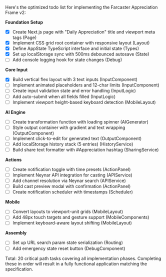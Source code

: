 Here's the optimized todo list for implementing the Farcaster Appreciation Frame v2:

**Foundation Setup**
- [x] Create Next.js page with "Daily Appreciation" title and viewport meta tags (Page)
- [x] Implement CSS grid root container with responsive layout (Layout)
- [x] Define AppState TypeScript interface and initial state (Types)
- [x] Set up localStorage sync with 500ms debounced autosave (State)
- [ ] Add console logging hook for state changes (Debug)

**Core Input**
- [x] Build vertical flex layout with 3 text inputs (InputComponent)
- [ ] Implement animated placeholders and 12-char limits (InputComponent)
- [ ] Create input validation state and error handling (InputLogic)
- [ ] Add auto-submit when all fields filled (InputLogic)
- [ ] Implement viewport height-based keyboard detection (MobileLayout)

**AI Engine**
- [ ] Create transformation function with loading spinner (AIGenerator)
- [ ] Style output container with gradient and text wrapping (OutputComponent)
- [ ] Implement click-to-edit for generated text (OutputComponent)
- [ ] Add localStorage history stack (5 entries) (HistoryService)
- [ ] Build share text formatter with #Appreciation hashtag (SharingService)

**Actions**
- [ ] Create notification toggle with time presets (ActionPanel)
- [ ] Implement Neynar API integration for casting (APIService)
- [ ] Add channel resolution via Neynar search (APIService)
- [ ] Build cast preview modal with confirmation (ActionPanel)
- [ ] Create notification scheduler with timestamps (Scheduler)

**Mobile**
- [ ] Convert layouts to viewport-unit grids (MobileLayout)
- [ ] Add 48px touch targets and gesture support (MobileComponents)
- [ ] Implement keyboard-aware layout shifting (MobileLayout)

**Assembly**
- [ ] Set up URL search param state serialization (Routing)
- [ ] Add emergency state reset button (DebugComponent)

Total: 20 critical path tasks covering all implementation phases. Completing these in order will result in a fully functional application matching the specification.
